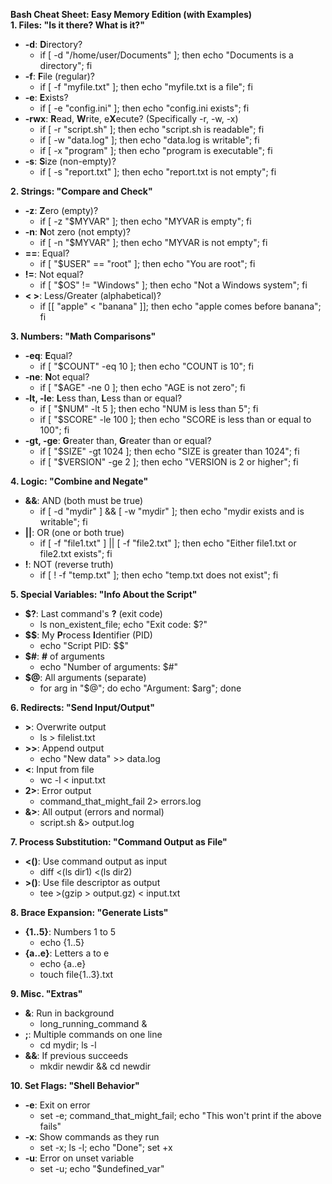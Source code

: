 **Bash Cheat Sheet: Easy Memory Edition (with Examples)**  
**1\. Files: "Is it there? What is it?"**

* **\-d**: **D**irectory?  
  * if \[ \-d "/home/user/Documents" \]; then echo "Documents is a directory"; fi  
* **\-f**: **F**ile (regular)?  
  * if \[ \-f "myfile.txt" \]; then echo "myfile.txt is a file"; fi  
* **\-e**: **E**xists?  
  * if \[ \-e "config.ini" \]; then echo "config.ini exists"; fi  
* **\-rwx**: **R**ead, **W**rite, e**X**ecute? (Specifically \-r, \-w, \-x)  
  * if \[ \-r "script.sh" \]; then echo "script.sh is readable"; fi  
  * if \[ \-w "data.log" \]; then echo "data.log is writable"; fi  
  * if \[ \-x "program" \]; then echo "program is executable"; fi  
* **\-s**: **S**ize (non-empty)?  
  * if \[ \-s "report.txt" \]; then echo "report.txt is not empty"; fi

**2\. Strings: "Compare and Check"**

* **\-z**: **Z**ero (empty)?  
  * if \[ \-z "$MYVAR" \]; then echo "MYVAR is empty"; fi  
* **\-n**: **N**ot zero (not empty)?  
  * if \[ \-n "$MYVAR" \]; then echo "MYVAR is not empty"; fi  
* **\==**: Equal?  
  * if \[ "$USER" \== "root" \]; then echo "You are root"; fi  
* **\!=**: Not equal?  
  * if \[ "$OS" \!= "Windows" \]; then echo "Not a Windows system"; fi  
* **\< \>**: Less/Greater (alphabetical)?  
  * if \[\[ "apple" \< "banana" \]\]; then echo "apple comes before banana"; fi

**3\. Numbers: "Math Comparisons"**

* **\-eq**: **E**qual?  
  * if \[ "$COUNT" \-eq 10 \]; then echo "COUNT is 10"; fi  
* **\-ne**: **N**ot equal?  
  * if \[ "$AGE" \-ne 0 \]; then echo "AGE is not zero"; fi  
* **\-lt, \-le**: **L**ess than, **L**ess than or equal?  
  * if \[ "$NUM" \-lt 5 \]; then echo "NUM is less than 5"; fi  
  * if \[ "$SCORE" \-le 100 \]; then echo "SCORE is less than or equal to 100"; fi  
* **\-gt, \-ge**: **G**reater than, **G**reater than or equal?  
  * if \[ "$SIZE" \-gt 1024 \]; then echo "SIZE is greater than 1024"; fi  
  * if \[ "$VERSION" \-ge 2 \]; then echo "VERSION is 2 or higher"; fi

**4\. Logic: "Combine and Negate"**

* **&&**: AND (both must be true)  
  * if \[ \-d "mydir" \] && \[ \-w "mydir" \]; then echo "mydir exists and is writable"; fi  
* **||**: OR (one or both true)  
  * if \[ \-f "file1.txt" \] || \[ \-f "file2.txt" \]; then echo "Either file1.txt or file2.txt exists"; fi  
* **\!**: NOT (reverse truth)  
  * if \[ \! \-f "temp.txt" \]; then echo "temp.txt does not exist"; fi

**5\. Special Variables: "Info About the Script"**

* **$?**: Last command's **?** (exit code)  
  * ls non\_existent\_file; echo "Exit code: $?"  
* **$$**: My **P**rocess **I**dentifier (PID)  
  * echo "Script PID: $$"  
* **$\#**: **\#** of arguments  
  * echo "Number of arguments: $\#"  
* **$@**: All arguments (separate)  
  * for arg in "$@"; do echo "Argument: $arg"; done

**6\. Redirects: "Send Input/Output"**

* **\>**: Overwrite output  
  * ls \> filelist.txt  
* **\>\>**: Append output  
  * echo "New data" \>\> data.log  
* **\<**: Input from file  
  * wc \-l \< input.txt  
* **2\>**: Error output  
  * command\_that\_might\_fail 2\> errors.log  
* **&\>**: All output (errors and normal)  
  * script.sh &\> output.log

**7\. Process Substitution: "Command Output as File"**

* **\<()**: Use command output as input  
  * diff \<(ls dir1) \<(ls dir2)  
* **\>()**: Use file descriptor as output  
  * tee \>(gzip \> output.gz) \< input.txt

**8\. Brace Expansion: "Generate Lists"**

* **{1..5}**: Numbers 1 to 5  
  * echo {1..5}  
* **{a..e}**: Letters a to e  
  * echo {a..e}  
  * touch file{1..3}.txt

**9\. Misc. "Extras"**

* **&**: Run in background  
  * long\_running\_command &  
* **;**: Multiple commands on one line  
  * cd mydir; ls \-l  
* **&&**: If previous succeeds  
  * mkdir newdir && cd newdir

**10\. Set Flags: "Shell Behavior"**

* **\-e**: Exit on error  
  * set \-e; command\_that\_might\_fail; echo "This won't print if the above fails"  
* **\-x**: Show commands as they run  
  * set \-x; ls \-l; echo "Done"; set \+x  
* **\-u**: Error on unset variable  
  * set \-u; echo "$undefined\_var"

